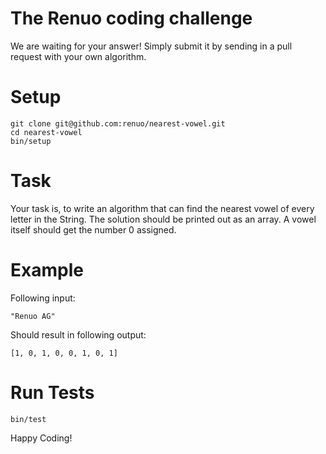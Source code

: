 # The Renuo coding challenge
We are waiting for your answer! Simply submit it by sending in a pull request with your own algorithm.
# Setup
```
git clone git@github.com:renuo/nearest-vowel.git
cd nearest-vowel
bin/setup
```
# Task
Your task is, to write an algorithm that can find the nearest vowel of every letter in the String. The solution should be
printed out as an array. A vowel itself should get the number 0 assigned.
# Example
Following input:
```
"Renuo AG"
```
Should result in following output:
```
[1, 0, 1, 0, 0, 1, 0, 1]
```
# Run Tests
```
bin/test
```
Happy Coding!